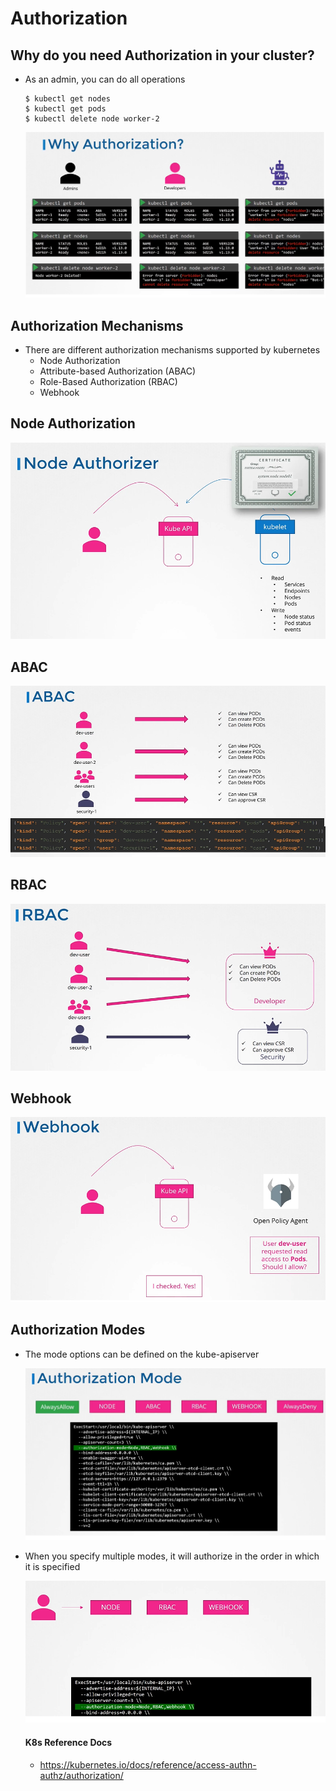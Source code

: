 # Authorization

## Why do you need Authorization in your cluster?
- As an admin, you can do all operations
  ```
  $ kubectl get nodes
  $ kubectl get pods
  $ kubectl delete node worker-2
  ```
  
  ![at1](../images/at1.PNG)
  
## Authorization Mechanisms
- There are different authorization mechanisms supported by kubernetes
  - Node Authorization
  - Attribute-based Authorization (ABAC)
  - Role-Based Authorization (RBAC)
  - Webhook
  
## Node Authorization

  ![node-auth](../images/node-auth.png)
  
## ABAC

  ![abac](../images/abac.PNG)
  
## RBAC

  ![rbac](../images/rbac.PNG)

## Webhook
  
  ![webhook](../images/webhook.PNG)
  
## Authorization Modes
- The mode options can be defined on the kube-apiserver

  ![mode](../images/mode.PNG)
  
- When you specify multiple modes, it will authorize in the order in which it is specified

  ![mode1](../images/mode1.PNG)
  
  
  #### K8s Reference Docs
  - https://kubernetes.io/docs/reference/access-authn-authz/authorization/
  
